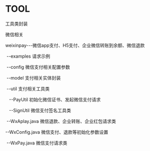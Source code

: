 # TOOL
工具类封装

微信相关

weixinpay---微信app支付、H5支付、企业微信转账到余额、微信退款

  --examples 请求示例
  
  --config 微信支付相关配置参数
  
  --model 支付相关实体封装
  
  --util 支付相关工具类
  
    --PayUtil 初始化微信证书、发起微信支付请求
    
    --SignUtil 微信支付签名工具类
    
  --WxAplay.java 微信退款、企业转账、企业红包请求类
  
  --WxConfig.java 微信支付、退款等初始化参数设置
  
  --WxPay.java 微信支付请求类
  
